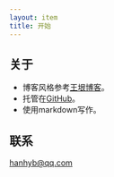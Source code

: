 ```yaml
---
layout: item
title: 开始
---
```


## 关于

- 博客风格参考[王垠博客](http://www.yinwang.org/)。
- 托管在[GitHub](https://github.com/neverland0 "GitHub")。
- 使用markdown写作。

## 联系

[hanhyb@qq.com](mailto:hanhyb@qq.com)